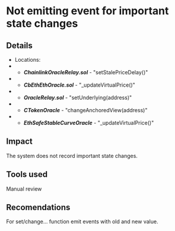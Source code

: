 # Not emitting event for important state changes

## Details
- Locations: 
- -  ___ChainlinkOracleRelay.sol___ - "setStalePriceDelay()"
- - ___CbEthEthOracle.sol___ - "_updateVirtualPrice()"
- - ___OracleRelay.sol___ - "setUnderlying(address)"
- - ___CTokenOracle___ - "changeAnchoredView(address)"
- - ___EthSafeStableCurveOracle___ - "_updateVirtualPrice()"

## Impact
 The system does not record important state changes.

## Tools used
 Manual review

## Recomendations
 For set/change... function emit events with old and new value.